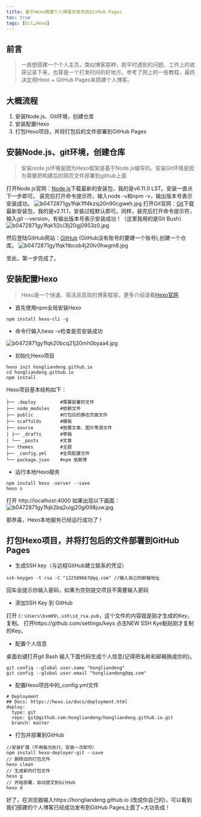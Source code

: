 ```yaml
---
title: 基于Hexo搭建个人博客并发布到GitHub Pages
toc: true
tags: [Git,Hexo]
---
```

前言
--

> 一直想搭建一个个人主页，类似博客那种，把平时遇到的问题、工作上的收获记录下来，也算是一个打发时间的好地方。参考了网上的一些教程，最终决定用Hexo + GitHub Pages来搭建个人博客。

<!-- more -->

大概流程
----

 1. 安装Node.js、Git环境，创建仓库
 2. 安装配置Hexo
 3. 打包Hexo项目，并将打包后的文件部署到GitHub Pages
 
## 安装Node.js、git环境，创建仓库 ##

> 安装node.js环境是因为Hexo框架是基于Node.js编写的。安装Git环境是因为需要把构建后的网页文件部署到github上面

打开Node.js官网：[Node.js][1]下载最新的安装包，我的是v6.11.0 LST。安装一直点下一步即可。
装完后打开命令提示符，输入node -v和npm -v，输出版本号表示安装成功。
![b0472871gy1fqk1ff4kzsj20n90cgweh.jpg][2]
打开Git官网：[Git][3]下载最新安装包，我的是v2.11.1，安装过程默认即可。同样，装完后打开命令提示符，输入git --version，有输出版本号表示安装成功！（这里我用的是Git Bush）
![b0472871gy1fqk1l2ci3lj20gj0953z0.jpg][4]

然后登陆GitHub网站：[GitHub][5] (GitHub没有账号的要建一个账号),创建一个仓库。
![b0472871gy1fqk1tbcob4j20lv0hwgm8.jpg][6]

至此，第一步完成了。

安装配置Hexo
----

> Hexo是一个快速、简洁且高效的博客框架，更多介绍请看[Hexo官网][7]

 - 首先使用npm全局安装Hexo

```
npm install hexo-cli -g
```

 - 命令行输入hexo -v检查是否安装成功

![b0472871gy1fqk20bcq21j20mh0byaa4.jpg][8]

 - 初始化Hexo项目

```
hexo init hongliandeng.github.io
cd hongliandeng.github.io
npm install
```

Hexo项目基本结构如下：

```
├── .deploy         #需要部署的文件
├── node_modules    #依赖文件
├── public          #打包后的静态页面文件
├── scaffolds       #模板
├── source          #放置文章、图片等源文件
| ├── _drafts       #草稿
| └── _posts        #文章
├── themes          #主题
├── _config.yml     #全局配置文件
└── package.json    #npm 依赖等
```

 - 运行本地Hexo服务

```
npm install hexo -server --save
hexo s
```

打开 http://localhost:4000 如果出现以下画面：
![b0472871gy1fqk2bq2uigj20gl098juw.jpg][9]

那恭喜，Hexo本地服务已经运行成功了！

## 打包Hexo项目，并将打包后的文件部署到GitHub Pages ##

 - 生成SSH key（与远程GitHub建立联系的凭证）

```
ssh-keygen -t rsa -C "122589667@qq.com" //输入自己的邮箱地址
```
回车会提示你输入密码，如果为空则提交项目不需要输入密码

 - 添加SSH Key 到 GitHub

打开 `C:\Users\bxm09\.ssh\id_rsa.pub`，这个文件的内容就是刚才生成的Key，复制。 打开https://github.com/settings/keys 点击NEW SSH Kye黏贴刚才复制的Key。

 - 配置个人信息

桌面右键打开git Bash 输入下面代码生成个人信息(记得把名称和邮箱换成你的)。

```
git config --global user.name "hongliandeng"
git config --global user.email "hongliandeng@qq.com"

```

 - 配置Hexo项目中的_config.yml文件

```
# Deployment
## Docs: https://hexo.io/docs/deployment.html
deploy:
  type: git
  repo: git@github.com:hongliandeng/hongliandeng.github.io.git
  branch: master
```

 - 打包并部署到GitHub

```
//安装扩展（不用每次执行，安装一次即可）
npm install hexo-deployer-git --save
// 删除旧的打包文件
hexo clean
// 生成新的打包文件
hexo g
// 开始部署，自动提交到GitHub
hexo d
```

好了，在浏览器输入https://hongliandeng.github.io (改成你自己的)，可以看到我们搭建的个人博客已经成功发布到GitHub Pages上面了~大功告成！

  [1]: https://nodejs.org/en/
  [2]: http://wx4.sinaimg.cn/mw690/b0472871gy1fqk1ff4kzsj20n90cgweh.jpg
  [3]: https://git-scm.com/downloads
  [4]: http://wx1.sinaimg.cn/mw690/b0472871gy1fqk1l2ci3lj20gj0953z0.jpg
  [5]: https://github.com/
  [6]: http://wx3.sinaimg.cn/mw690/b0472871gy1fqk1tbcob4j20lv0hwgm8.jpg
  [7]: https://hexo.io/zh-cn/
  [8]: http://wx1.sinaimg.cn/mw690/b0472871gy1fqk20bcq21j20mh0byaa4.jpg
  [9]: http://wx3.sinaimg.cn/mw690/b0472871gy1fqk2bq2uigj20gl098juw.jpg